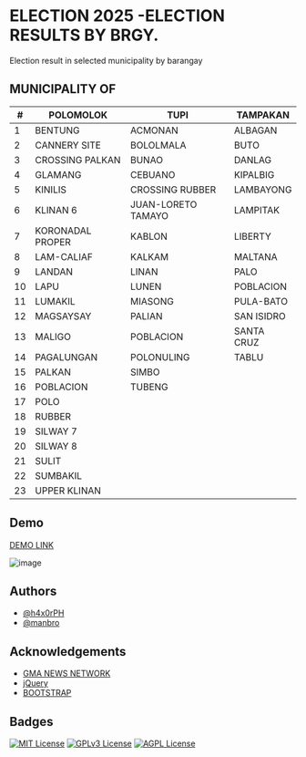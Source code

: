 
# ELECTION 2025 -ELECTION RESULTS BY BRGY. 

Election result in selected municipality by barangay

## MUNICIPALITY OF
| # | POLOMOLOK | TUPI  | TAMPAKAN |
| --| -------- | -------- | -------- |
| 1  | BENTUNG | ACMONAN | ALBAGAN |
| 2  | CANNERY SITE | BOLOLMALA | BUTO |
| 3  | CROSSING PALKAN | BUNAO | DANLAG|
| 4  | GLAMANG | CEBUANO | KIPALBIG |
| 5  | KINILIS | CROSSING RUBBER | LAMBAYONG |
| 6  | KLINAN 6 | JUAN-LORETO TAMAYO | LAMPITAK |
| 7  | KORONADAL PROPER | KABLON | LIBERTY |
| 8  | LAM-CALIAF | KALKAM | MALTANA |
| 9  | LANDAN | LINAN | PALO |
| 10  | LAPU | LUNEN | POBLACION |
| 11  | LUMAKIL | MIASONG | PULA-BATO |
| 12  | MAGSAYSAY | PALIAN | SAN ISIDRO |
| 13  | MALIGO | POBLACION | SANTA CRUZ |
| 14  | PAGALUNGAN | POLONULING | TABLU |
| 15  | PALKAN | SIMBO |  |
| 16  | POBLACION | TUBENG | |
| 17  | POLO | | |
| 18  | RUBBER | | |
| 19  | SILWAY 7 | | |
| 20  | SILWAY 8 | | |
| 21  | SULIT | | |
| 22  | SUMBAKIL | | |
| 23  | UPPER KLINAN | | |

## Demo
[DEMO LINK](https://h4x0rph.github.io/manbro/)

![image](https://h4x0rph.github.io/manbro/h4x0rph.png)

## Authors

- [@h4x0rPH](https://www.github.com/H4x0rPH)
- [@manbro](https://www.fb.com/eugeneines)


## Acknowledgements

 - [GMA NEWS NETWORK](https://www.gmanetwork.com/news/eleksyon/2025/)
 - [jQuery](https://jquery.com/)
 - [BOOTSTRAP](https://getbootstrap.com/)


## Badges

[![MIT License](https://img.shields.io/badge/License-MIT-green.svg)](https://choosealicense.com/licenses/mit/)
[![GPLv3 License](https://img.shields.io/badge/License-GPL%20v3-yellow.svg)](https://opensource.org/licenses/)
[![AGPL License](https://img.shields.io/badge/license-AGPL-blue.svg)](http://www.gnu.org/licenses/agpl-3.0)


